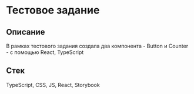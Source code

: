 # Тестовое задание

## Описание

В рамках тестового задания создала два компонента - Button и Counter - с помощью React, TypeScript

## Стек

TypeScript, CSS, JS, React, Storybook
